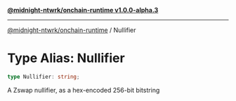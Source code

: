 [**@midnight-ntwrk/onchain-runtime v1.0.0-alpha.3**](../README.md)

***

[@midnight-ntwrk/onchain-runtime](../globals.md) / Nullifier

# Type Alias: Nullifier

```ts
type Nullifier: string;
```

A Zswap nullifier, as a hex-encoded 256-bit bitstring
